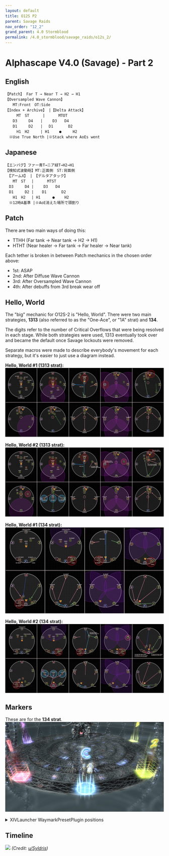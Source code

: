 ```yaml
---
layout: default
title: O12S P2
parent: Savage Raids
nav_order: "12_2"
grand_parent: 4.0 Stormblood
permalink: /4.0_stormblood/savage_raids/o12s_2/
---
```


# Alphascape V4.0 (Savage) - Part 2

## English
```
【Patch】 Far T → Near T → H2 → H1
【Oversampled Wave Cannon】
　　MT:Front　OT:Side
【Index + Archive】 |【Delta Attack】
　　　MT　ST　　　 | 　　　MTOT
　　D3　　　D4　　| 　　D3　　D4
　　D1　　　D2　　| 　D1　　　　D2
　　　H1　H2　　　| H1　　 ●　　　H2　
　※Use True North |※Stack where AoEs went
```

## Japanese
```
【エンバグ】ファー青T→ニア緑T→H2→H1
【検知式波動砲】MT:正面側　ST:背面側
　【アームX】 |　【デルタアタック】
　　MT　ST　 |　　　 MTST
　D3　　　D4 |　 　D3　　D4
　D1　　　D2 | 　 D1　　　　D2
　　H1　H2　 | H1　 　 ●　　 H2　
　※12時A基準 |※AoE消えた場所で頭割り
```

## Patch

There are two main ways of doing this:
  - TTHH (Far tank → Near tank → H2 → H1)
  - HTHT (Near healer → Far tank → Far healer → Near tank)

Each tether is broken in between Patch mechanics in the chosen order above:
  - 1st: ASAP
  - 2nd: After Diffuse Wave Cannon
  - 3rd: After Oversampled Wave Cannon
  - 4th: After debuffs from 3rd break wear off

## Hello, World

The "big" mechanic for O12S-2 is "Hello, World". There were two main strategies, **1313** (also referred to as the "One-Ace", or "1A" strat) and **134**.

The digits refer to the number of Critical Overflows that were being resolved in each stage. While both strategies were used, 1313 eventually took over and became the default once Savage lockouts were removed.

Separate macros were made to describe everybody's movement for each strategy, but it's easier to just use a diagram instead.

**Hello, World #1 (1313 strat):**
![](images/hello_world_1313_1.jpg)

**Hello, World #2 (1313 strat):**
![](images/hello_world_1313_2.jpg)

**Hello, World #1 (134 strat):**
![](images/hello_world_134_1.jpg)

**Hello, World #2 (134 strat):**
![](images/hello_world_134_2.jpg)

## Markers

These are for the **134 strat**.
![](images/markers.jpg)
<details markdown=block>
<summary>XIVLauncher WaymarkPresetPlugin positions</summary>

```json
{"Name":"O12S (134)","MapID":594,"A":{"X":100.0,"Y":0.0,"Z":81.5,"ID":0,"Active":true},"B":{"X":117.595,"Y":0.0,"Z":94.283,"ID":1,"Active":true},"C":{"X":100.0,"Y":0.0,"Z":118.5,"ID":2,"Active":true},"D":{"X":82.405,"Y":0.0,"Z":94.283,"ID":3,"Active":true},"One":{"X":89.126,"Y":0.0,"Z":114.967,"ID":4,"Active":true},"Two":{"X":110.874,"Y":0.0,"Z":114.967,"ID":5,"Active":true},"Three":{"X":0.0,"Y":0.0,"Z":0.0,"ID":6,"Active":false},"Four":{"X":0.0,"Y":0.0,"Z":0.0,"ID":7,"Active":false}}
```

</details>

## Timeline

![](https://i.redd.it/ygehfr3xfnp11.png)
*(Credit: [u/Syldris](https://www.reddit.com/r/ffxiv/comments/9kff83/alphascapesavage_rotation_and_timeline_images_list/))*